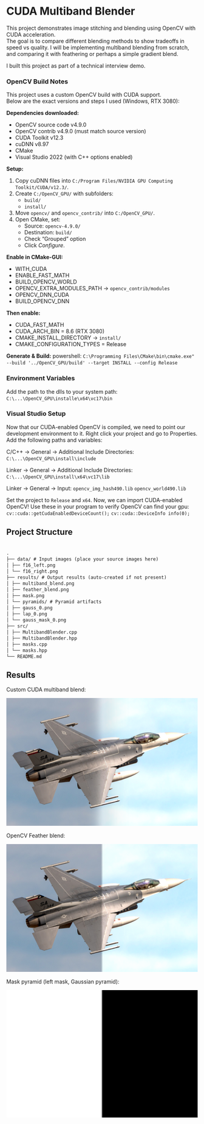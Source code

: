 ﻿# CUDA Multiband Blender

This project demonstrates image stitching and blending using OpenCV with CUDA acceleration.  
The goal is to compare different blending methods to show tradeoffs in speed vs quality.
I will be implementing multiband blending from scratch, and comparing it with feathering or perhaps a simple gradient blend.  

I built this project as part of a technical interview demo.


### OpenCV Build Notes

This project uses a custom OpenCV build with CUDA support.  
Below are the exact versions and steps I used (Windows, RTX 3080):

**Dependencies downloaded:**
- OpenCV source code v4.9.0
- OpenCV contrib v4.9.0 (must match source version)
- CUDA Toolkit v12.3
- cuDNN v8.97
- CMake
- Visual Studio 2022 (with C++ options enabled)

**Setup:**
1. Copy cuDNN files into `C:/Program Files/NVIDIA GPU Computing Toolkit/CUDA/v12.3/`.
2. Create `C:/OpenCV_GPU/` with subfolders:
   - `build/`
   - `install/`
3. Move `opencv/` and `opencv_contrib/` into `C:/OpenCV_GPU/`.
4. Open CMake, set:
   - Source: `opencv-4.9.0/`
   - Destination: `build/`
   - Check “Grouped” option
   - Click *Configure*.

**Enable in CMake-GUI:**
- WITH_CUDA
- ENABLE_FAST_MATH
- BUILD_OPENCV_WORLD
- OPENCV_EXTRA_MODULES_PATH -> `opencv_contrib/modules`
- OPENCV_DNN_CUDA
- BUILD_OPENCV_DNN

**Then enable:**
- CUDA_FAST_MATH
- CUDA_ARCH_BIN = 8.6 (RTX 3080)
- CMAKE_INSTALL_DIRECTORY -> `install/`
- CMAKE_CONFIGURATION_TYPES = Release

**Generate & Build:**
    powershell:
    `C:\Programming Files\CMake\bin\cmake.exe" --build '../OpenCV_GPU/build' --target INSTALL --config Release`


### Environment Variables

Add the path to the dlls to your system path:
    `C:\...\OpenCV_GPU\installe\x64\vc17\bin`


### Visual Studio Setup

Now that our CUDA-enabled OpenCV is compiled, we need to point our development environment to it.
Right click your project and go to Properties. Add the following paths and variables:

C/C++ -> General -> Additional Include Directories:
    `C:\...\OpenCV_GPU\install\include`

Linker -> General -> Additional Include Directories:
    `C:\...\OpenCV_GPU\install\x64\vc17\lib`

Linker -> General -> Input:
    `opencv_img_hash490.lib`
    `opencv_world490.lib`

Set the project to `Release` and `x64`. Now, we can import CUDA-enabled OpenCV!
Use these in your program to verify OpenCV can find your gpu:
    `cv::cuda::getCudaEnabledDeviceCount();`
    `cv::cuda::DeviceInfo info(0);`


## Project Structure
```text

.
├── data/ # Input images (place your source images here)
│ ├── f16_left.png
│ └── f16_right.png
├── results/ # Output results (auto-created if not present)
│ ├── multiband_blend.png
│ ├── feather_blend.png
│ ├── mask.png
│ └── pyramids/ # Pyramid artifacts
│ ├── gauss_0.png
│ ├── lap_0.png
│ └── gauss_mask_0.png
├── src/
│ ├── MultibandBlender.cpp
│ ├── MultibandBlender.hpp
│ ├── masks.cpp
│ └── masks.hpp
└── README.md

```
## Results

Custom CUDA multiband blend:

![Multiband Result](results/multiband_blend.png)

OpenCV Feather blend:

![Feather Result](results/feather_blend.png)

Mask pyramid (left mask, Gaussian pyramid):

![Mask Pyramid](results/pyramids/gauss_mask_0.png)





